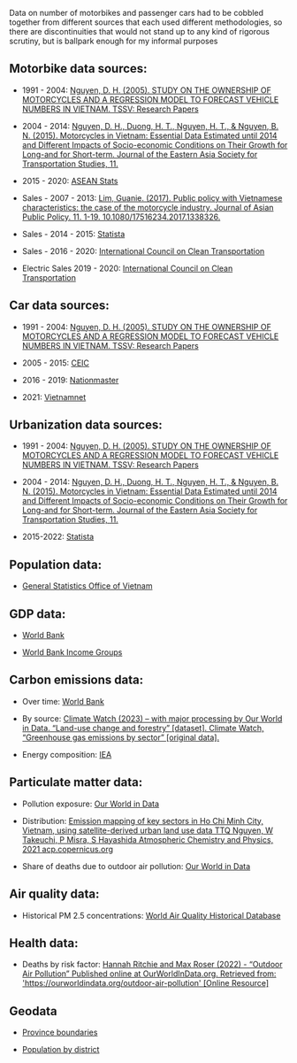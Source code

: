 Data on number of motorbikes and passenger cars had to be cobbled together from different sources that each used different methodologies, so there are discontinuities that would not stand up to any kind of rigorous scrutiny, but is ballpark enough for my informal purposes

## Motorbike data sources:
* 1991 - 2004: [Nguyen, D. H. (2005). STUDY ON THE OWNERSHIP OF MOTORCYCLES AND A REGRESSION MODEL TO FORECAST VEHICLE NUMBERS IN VIETNAM. TSSV: Research Papers](https://www.academia.edu/7106120/STUDY_ON_THE_OWNERSHIP_OF_MOTORCYCLES_AND_A_REGRESSION_MODEL_TO_FORECAST_VEHICLE_NUMBERS_IN_VIETNAM) 

* 2004 - 2014: [Nguyen, D. H., Duong, H. T., Nguyen, H. T., & Nguyen, B. N. (2015). Motorcycles in Vietnam: Essential Data Estimated until 2014 and Different Impacts of Socio-economic Conditions on Their Growth for Long-and for Short-term. Journal of the Eastern Asia Society for Transportation Studies, 11.](https://doi.org/10.11175/easts.11.1945)

* 2015 - 2020: [ASEAN Stats](https://data.aseanstats.org/indicator/ASE.TRP.ROD.B.011)

* Sales - 2007 - 2013: [Lim, Guanie. (2017). Public policy with Vietnamese characteristics: the case of the motorcycle industry. Journal of Asian Public Policy. 11. 1-19. 10.1080/17516234.2017.1338326.](https://www.researchgate.net/publication/317414396_Public_policy_with_Vietnamese_characteristics_the_case_of_the_motorcycle_industry/) 
* Sales - 2014 - 2015: [Statista](https://www.statista.com/outlook/mmo/motorcycles/vietnam#unit-sales)
* Sales - 2016 - 2020: [International Council on Clean Transportation](https://theicct.org/wp-content/uploads/2022/02/2w-vietnam-baseline-analysis-2019-and-2020.pdf)
* Electric Sales 2019 - 2020: [International Council on Clean Transportation](https://theicct.org/wp-content/uploads/2022/02/2w-vietnam-baseline-analysis-2019-and-2020.pdf)

## Car data sources:
* 1991 - 2004: [Nguyen, D. H. (2005). STUDY ON THE OWNERSHIP OF MOTORCYCLES AND A REGRESSION MODEL TO FORECAST VEHICLE NUMBERS IN VIETNAM. TSSV: Research Papers](https://www.academia.edu/7106120/STUDY_ON_THE_OWNERSHIP_OF_MOTORCYCLES_AND_A_REGRESSION_MODEL_TO_FORECAST_VEHICLE_NUMBERS_IN_VIETNAM) 

* 2005 - 2015: [CEIC](https://www.ceicdata.com/en/indicator/vietnam/motor-vehicle-registered)

* 2016 - 2019: [Nationmaster](https://www.nationmaster.com/nmx/timeseries/vietnam-global-passenger-cars-in-use )

* 2021: [Vietnamnet](https://vietnamnet.vn/en/most-vietnamese-need-about-12-years-of-savings-to-buy-a-car-2035656.html )

## Urbanization data sources:
* 1991 - 2004: [Nguyen, D. H. (2005). STUDY ON THE OWNERSHIP OF MOTORCYCLES AND A REGRESSION MODEL TO FORECAST VEHICLE NUMBERS IN VIETNAM. TSSV: Research Papers](https://www.academia.edu/7106120/STUDY_ON_THE_OWNERSHIP_OF_MOTORCYCLES_AND_A_REGRESSION_MODEL_TO_FORECAST_VEHICLE_NUMBERS_IN_VIETNAM) 

* 2004 - 2014: [Nguyen, D. H., Duong, H. T., Nguyen, H. T., & Nguyen, B. N. (2015). Motorcycles in Vietnam: Essential Data Estimated until 2014 and Different Impacts of Socio-economic Conditions on Their Growth for Long-and for Short-term. Journal of the Eastern Asia Society for Transportation Studies, 11.](https://doi.org/10.11175/easts.11.1945)

* 2015-2022: [Statista](https://www.statista.com/statistics/444882/urbanization-in-vietnam/ )

## Population data: 

* [General Statistics Office of Vietnam](https://www.gso.gov.vn/en)

## GDP data:
* [World Bank](https://data.worldbank.org/indicator/NY.GDP.PCAP.CD?locations=VN)

* [World Bank Income Groups](https://datahelpdesk.worldbank.org/knowledgebase/articles/906519-world-bank-country-and-lending-groups)

## Carbon emissions data:
* Over time: [World Bank](https://data.worldbank.org/indicator/EN.ATM.CO2E.KT?end=2021&locations=VN&start=1961&view=chart&year=2019)

* By source: [Climate Watch (2023) – with major processing by Our World in Data. “Land-use change and forestry” [dataset]. Climate Watch, “Greenhouse gas emissions by sector” [original data].](https://ourworldindata.org/grapher/ghg-emissions-by-sector?tab=table&time=latest&country=~VNM)

* Energy composition: [IEA](https://www.iea.org/countries/viet-nam/energy-mix)

## Particulate matter data:
* Pollution exposure: [Our World in Data](https://ourworldindata.org/grapher/exposure-pollution-above-who-targets?time=earliest..2017&country=~VNM)

* Distribution:  [Emission mapping of key sectors in Ho Chi Minh City, Vietnam, using satellite-derived urban land use data
TTQ Nguyen, W Takeuchi, P Misra, S Hayashida
Atmospheric Chemistry and Physics, 2021 acp.copernicus.org](https://acp.copernicus.org/articles/21/2795/2021/acp-21-2795-2021.pdf)

* Share of deaths due to outdoor air pollution: [Our World in Data](https://ourworldindata.org/grapher/share-deaths-outdoor-pollution)

## Air quality data:
* Historical PM 2.5 concentrations: [World Air Quality Historical Database](https://aqicn.org/historical/)
<!-- * Historical AQI: [US Department of State](https://www.airnow.gov/international/us-embassies-and-consulates/#Vietnam$Hanoi) -->

## Health data:
* Deaths by risk factor: [Hannah Ritchie and Max Roser (2022) - “Outdoor Air Pollution” Published online at OurWorldInData.org. Retrieved from: 'https://ourworldindata.org/outdoor-air-pollution' [Online Resource]](https://ourworldindata.org/outdoor-air-pollution)

## Geodata
* [Province boundaries](https://github.com/nguyenduy1133/Free-GIS-Data/blob/c1a1dc5adae1a80ecbff77ae88bd758801004de9/VietNam/Administrative/Provinces_included_Paracel_SpratlyIslands_combine.geojson?raw=true)

* [Population by district](https://data.opendevelopmentmekong.net/dataset/6f054351-bf2c-422e-8deb-0a511d63a315/resource/78b3fb31-8c96-47d3-af64-d1a6e168e2ea/download/diaphanhuyen.geojson)